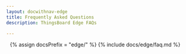 ```yaml
---
layout: docwithnav-edge
title: Frequently Asked Questions
description: ThingsBoard Edge FAQs

---
```

<style>
  details {
    padding: 10px 0 10px;
    margin-bottom: 3px;
    overflow: hidden;
  }

  summary {
    display: flex;
    align-items: left;
    justify-content: left;
    padding: 0 10px;
    cursor: pointer;
    line-height: 10px;
  }

  p {
    margin: 10px 0 10px 10px;
  }
</style>

{% assign docsPrefix = "edge/" %}
{% include docs/edge/faq.md %}

